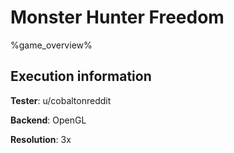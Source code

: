 # Monster Hunter Freedom 

%game_overview%

## Execution information

**Tester**: u/cobaltonreddit

**Backend**: OpenGL

**Resolution**: 3x